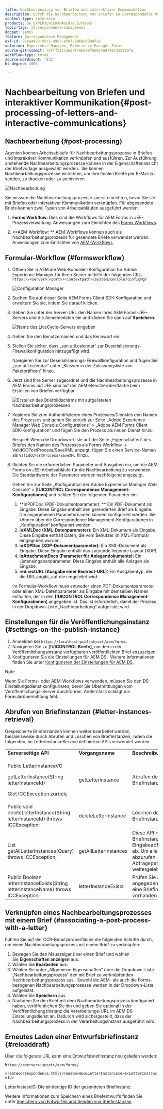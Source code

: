 ```yaml
---
title: Nachbearbeitung von Briefen und interaktiver Kommunikation
description: Durch die Nachbearbeitung von Briefen in Correspondence Management können Sie die für AEM und Formular Nachbearbeitungsprozesse wie Drucken und E-Mail erstellen und sie in Ihre Briefe integrieren.
content-type: reference
products: SG_EXPERIENCEMANAGER/6.5/FORMS
topic-tags: correspondence-management
docset: aem65
feature: Correspondence Management
exl-id: 91ee4422-99c1-4907-a507-5968c6984f28
solution: Experience Manager, Experience Manager Forms
source-git-commit: 76fffb11c56dbf7ebee9f6805ae0799cd32985fe
workflow-type: tm+mt
source-wordcount: '832'
ht-degree: 100%

---
```


# Nachbearbeitung von Briefen und interaktiver Kommunikation{#post-processing-of-letters-and-interactive-communications}

## Nachbearbeitung {#post-processing}

Agenten können Arbeitsabläufe für Nachbearbeitungsprozesse in Briefen und interaktiver Kommunikation verknüpfen und ausführen. Zur Ausführung anstehende Nachbearbeitungsprozesse können in der Eigenschaftenansicht der Briefvorlage ausgewählt werden.  Sie können Nachbearbeitungsprozesse einrichten, um Ihre finalen Briefe per E-Mail zu senden, zu drucken oder zu archivieren.

![Nachbearbeitung](assets/ppoverview.png)

Sie müssen die Nachbearbeitungsprozesse zuerst einrichten, bevor Sie sie mit Briefen oder interaktiver Kommunikation verknüpfen. Für abgesendete Briefe können zwei Typen von Arbeitsabläufen ausgeführt werden:

1. **Forms Workflow:** Dies sind die Workflows für AEM Forms in JEE-Prozessverwaltung. Anweisungen zum Einrichten des [Forms Workflows](#formsworkflow).

1. **AEM-Workflow: ** AEM-Workflows können auch als Nachbearbeitungsprozesss für gesendete Briefe verwendet werden. Anweisungen zum Einrichten von [AEM-Workflows](../../forms/using/aem-forms-workflow.md).

## Formular-Workflow {#formsworkflow}

1. Öffnen Sie in AEM die Web-Konsolen-Konfiguration für Adobe Experience Manager für Ihren Server mithilfe der folgenden URL: `https://<server>:<port>/<contextpath>/system/console/configMgr`

   ![Configuration Manager](assets/2configmanager-1.png)

1. Suchen Sie auf dieser Seite AEM Forms Client SDK-Konfiguration und erweitern Sie sie, indem Sie darauf klicken.
1. Geben Sie unter der Server-URL den Namen Ihres AEM Forms-JEE-Servers und die Anmeldedaten ein und klicken Sie dann auf **Speichern**.

   ![Name des LiveCycle-Servers eingeben](assets/1cofigmanager.png)

1. Geben Sie den Benutzernamen und das Kennwort ein.
1. Stellen Sie sicher, dass „sun.util.calendar“ zur Deserialisierungs-Firewallkonfiguration hinzugefügt wird.

   Navigieren Sie zur Deserialisierungs-Firewallkonfiguration und fügen Sie „sun.util.calendar“ unter „Klassen in der Zulassungsliste von Paketpräfixen“ hinzu.

1. Jetzt sind Ihre Server zugeordnet und die Nachbearbeitungsprozesse in AEM Forms auf JEE sind auf der AEM-Benutzeroberfläche beim Erstellen von Briefen verfügbar.

   ![Erstellen des Briefbildschirms mit aufgelisteten Nachbearbeitungsprozessen](assets/0configmanager.png)

1. Kopieren Sie zum Authentifizieren eines Prozesses/Dienstes den Namen des Prozesses und gehen Sie zurück zur Seite „Adobe Experience Manager Web Console Configurations“ > „Adobe AEM Forms Client SDK-Konfiguration“ und fügen Sie den Prozess als neuen Dienst hinzu. 

   Beispiel: Wenn die Dropdown-Liste auf der Seite „Eigenschaften“ des Briefes den Namen des Prozesses als Forms Workflow -> ValidCCPostProcess/SaveXML anzeigt, fügen Sie einen Service-Namen als `ValidCCPostProcess/SaveXML` hinzu.

1. Richten Sie die erforderlichen Parameter und Ausgaben ein, um die AEM Forms on JEE-Arbeitsabläufe für die Nachbearbeitung zu verwenden. Die Standardwerte der Parameter werden nachfolgend angezeigt.

   Gehen Sie zur Seite „Konfiguration der Adobe Experience Manager Web Console“ > **[!UICONTROL Correspondence Management-Konfigurationen]** und richten Sie die folgenden Parameter ein:

   1. **inPDFDoc (PDF-Dokumentparameter): ** Ein PDF-Dokument als Eingabe. Diese Eingabe enthält den gerenderten Brief als Eingabe. Die angegebenen Parameternamen können konfiguriert werden. Sie können über die Correspondence Management-Konfigurationen in „Konfiguration“ konfiguriert werden.
   1. **inXMLDoc (XML-Datenparameter):** Ein XML-Dokument als Eingabe. Diese Eingabe enthält Daten, die vom Benutzer im XML-Formular eingegeben wurden.
   1. **inXDPDoc (XDP-Dokumentparameter):** Ein XML-Dokument als Eingabe. Diese Eingabe enthält das zugrunde liegende Layout (XDP).
   1. **inAttachmentDocs (Parameter für Anlagendokumente):** Ein Listeneingabenparameter. Diese Eingabe enthält alle Anlagen als Eingabe.
   1. **redirectURL (Ausgabe einer Redirect-URL):** Ein Ausgabentyp, der die URL angibt, auf die umgeleitet wird.

   Ihr Formular-Workflow muss entweder einen PDF-Dokumentparameter oder einen XML-Datenparameter als Eingabe mit demselben Namen enthalten, der in den **[!UICONTROL Correspondence Management-Konfigurationen]** angegeben ist. Das ist erforderlich, damit der Prozess in der Dropdown-Liste „Nachbearbeitung“ aufgelistet wird.

## Einstellungen für die Veröffentlichungsinstanz {#settings-on-the-publish-instance}

1. Anmelden bei `https://localhost:publishport/aem/forms`.
1. Navigieren Sie zu **[!UICONTROL Briefe]**, um den in der Veröffentlichungsinstanz verfügbaren veröffentlichten Brief anzuzeigen.
1. Konfigurieren Sie die Einstellungen für AEM DS.  Weitere Informationen finden Sie unter [Konfigurieren der Einstellungen für AEM DS](../../forms/using/configuring-the-processing-server-url.md).

>[!NOTE]
>
>Wenn Sie Forms- oder AEM-Workflows verwenden, müssen Sie den DS-Einstellungsdienst konfigurieren, bevor Sie Übermittlungen vom Veröffentlichungs-Server durchführen. Andernfalls schlägt die Formularübermittlung fehl.

## Abrufen von Briefinstanzen {#letter-instances-retrieval}

Gespeicherte Briefinstanzen können weiter bearbeitet werden, beispielsweise durch Abrufen und Löschen von Briefinstanzen, indem die folgenden, im LetterInstanceService definierten APIs verwendet werden.

<table>
 <tbody>
  <tr>
   <td><strong>Serverseitige API</strong></td>
   <td><strong>Vorgangsname</strong></td>
   <td><strong>Beschreibung</strong></td>
  </tr>
  <tr>
   <td><p>Public LetterInstanceVO</p> <p>getLetterInstance(String letterInstanceId)</p> <p>Gibt ICCException zurück; </p> </td>
   <td>getLetterInstance</td>
   <td>Abrufen der angegebenen Briefinstanz </td>
  </tr>
  <tr>
   <td>Public void deleteLetterInstance(String letterInstanceId) throws ICCException; </td>
   <td>deleteLetterInstance </td>
   <td>Löschen der angegebenen Briefinstanz </td>
  </tr>
  <tr>
   <td>List getAllLetterInstances(Query) throws ICCException; </td>
   <td>getAllLetterInstances </td>
   <td>Diese API ruft Briefinstanzen anhand des Eingabeabfrageparameters ab. Um alle Briefinstanzen abzurufen, können Abfrageparameter als Null weitergeleitet werden.<br /> </td>
  </tr>
  <tr>
   <td>Public Boolean letterInstanceExists(String letterInstanceName) throws ICCException; </td>
   <td>letterInstanceExists </td>
   <td>Prüfen Sie anhand des angegebenen Namens, ob eine Briefinstanz vorhanden ist </td>
  </tr>
 </tbody>
</table>

## Verknüpfen eines Nachbearbeitungsprozesses mit einem Brief {#associating-a-post-process-with-a-letter}

Führen Sie auf der CCR-Benutzeroberfläche die folgenden Schritte durch, um einen Nachbearbeitungsprozess mit einem Brief zu verknüpfen:

1. Bewegen Sie den Mauszeiger über einen Brief und wählen Sie **Eigenschaften anzeigen** aus.
1. Wählen Sie **Bearbeiten** aus.
1. Wählen Sie unter „Allgemeine Eigenschaften“ über die Dropdown-Liste „Nachbearbeitungsprozess“ den mit Brief zu verknüpfenden Nachbearbeitungsprozess aus.  Sowohl die AEM- als auch die Forms-bezogenen Nachbearbeitungsprozesse werden in der Dropdown-Liste aufgelistet.
1. Wählen Sie **Speichern** aus.
1. Nachdem Sie den Brief mit dem Nachbearbeitungsprozess konfiguriert haben, veröffentlichen Sie ihn und geben Sie optional in der Veröffentlichungsinstanz die Verarbeitungs-URL im AEM DS-Einstellungsdienst an. Dadurch wird sichergestellt, dass der Nachbearbeitungsprozess in der Verarbeitungsinstanz ausgeführt wird. 

## Erneutes Laden einer Entwurfsbriefinstanz  {#reloaddraft}

Über die folgende URL kann eine Entwurfsbriefinstanz neu geladen werden:

`https://<server>:<port>/aem/forms/`

`createcorrespondence.html?/random=$&cmLetterInstanceId=$<LetterInstanceId>`

LetterInstaceID: Die eindeutige ID der gesendeten Briefinstanz.

Weitere Informationen zum Speichern eines Briefentwurfs finden Sie unter [Speichern von Entwürfen und Senden von Briefinstanzen](../../forms/using/create-correspondence.md#savingdrafts).
